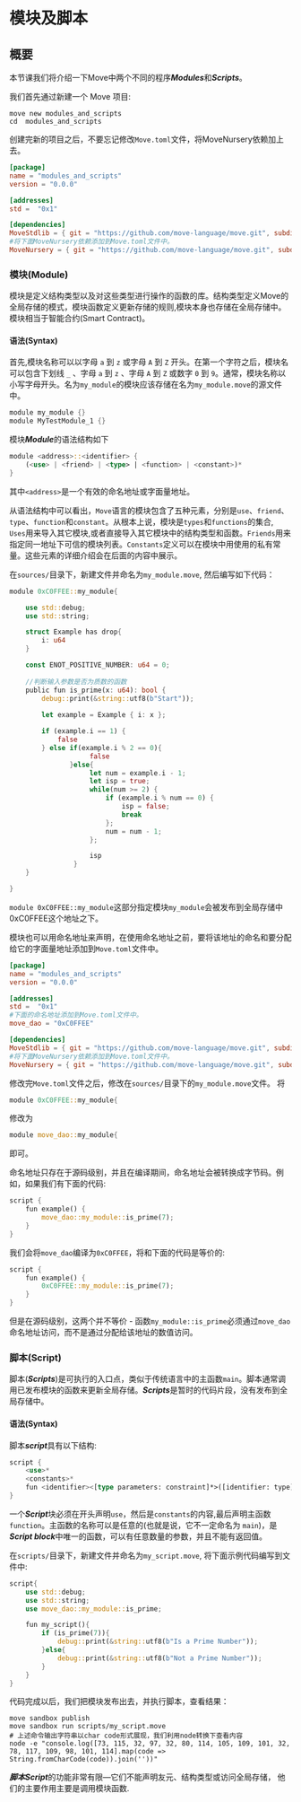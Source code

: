 # 模块及脚本

## 概要

本节课我们将介绍一下Move中两个不同的程序***Modules***和***Scripts***。

我们首先通过新建一个 Move 项目:
```shell
move new modules_and_scripts
cd  modules_and_scripts
```
创建完新的项目之后，不要忘记修改`Move.toml`文件，将MoveNursery依赖加上去。
```toml
[package]
name = "modules_and_scripts"
version = "0.0.0"

[addresses]
std =  "0x1"

[dependencies]
MoveStdlib = { git = "https://github.com/move-language/move.git", subdir = "language/move-stdlib", rev = "main" }
#将下面MoveNursery依赖添加到Move.toml文件中。
MoveNursery = { git = "https://github.com/move-language/move.git", subdir = "language/move-stdlib/nursery", rev = "main" }
```

### 模块(Module)

模块是定义结构类型以及对这些类型进行操作的函数的库。结构类型定义Move的全局存储的模式，模块函数定义更新存储的规则,模块本身也存储在全局存储中。模块相当于智能合约(Smart Contract)。

#### 语法(Syntax)

首先,模块名称可以以字母 `a` 到 `z` 或字母 `A` 到 `Z` 开头。在第一个字符之后，模块名可以包含下划线 `_` 、字母 `a` 到 `z` 、字母 `A` 到 `Z` 或数字 `0` 到 `9`。通常，模块名称以小写字母开头。名为`my_module`的模块应该存储在名为`my_module.move`的源文件中。

```rust
module my_module {}
module MyTestModule_1 {}
```

模块***Module***的语法结构如下

```rust
module <address>::<identifier> {
    (<use> | <friend> | <type> | <function> | <constant>)*
}
```
其中`<address>`是一个有效的命名地址或字面量地址。

从语法结构中可以看出，`Move`语言的模块包含了五种元素，分别是`use`、`friend`、`type`、`function`和`constant`。从根本上说，模块是`types`和`functions`的集合, `Uses`用来导入其它模块,或者直接导入其它模块中的结构类型和函数。`Friends`用来指定同一地址下可信的模块列表。`Constants`定义可以在模块中用使用的私有常量。这些元素的详细介绍会在后面的内容中展示。

在`sources/`目录下，新建文件并命名为`my_module.move`, 然后编写如下代码：

```rust
module 0xC0FFEE::my_module{

    use std::debug;
    use std::string;

    struct Example has drop{
        i: u64
    }

    const ENOT_POSITIVE_NUMBER: u64 = 0;
    
    //判断输入参数是否为质数的函数
    public fun is_prime(x: u64): bool {
        debug::print(&string::utf8(b"Start"));
        
        let example = Example { i: x };

        if (example.i == 1) {
            false
        } else if(example.i % 2 == 0){
                    false
               }else{
                    let num = example.i - 1;
                    let isp = true;
                    while(num >= 2) {
                        if (example.i % num == 0) {
                            isp = false;
                            break
                        };
                        num = num - 1;
                    };

                    isp
                }
    }

}
```

`module 0xC0FFEE::my_module`这部分指定模块`my_module`会被发布到全局存储中0xC0FFEE这个地址之下。

模块也可以用命名地址来声明，在使用命名地址之前，要将该地址的命名和要分配给它的字面量地址添加到`Move.toml`文件中。

```toml
[package]
name = "modules_and_scripts"
version = "0.0.0"

[addresses]
std =  "0x1"
#下面的命名地址添加到Move.toml文件中。
move_dao = "0xC0FFEE"

[dependencies]
MoveStdlib = { git = "https://github.com/move-language/move.git", subdir = "language/move-stdlib", rev = "main" }
#将下面MoveNursery依赖添加到Move.toml文件中。
MoveNursery = { git = "https://github.com/move-language/move.git", subdir = "language/move-stdlib/nursery", rev = "main" }
```

修改完`Move.toml`文件之后，修改在`sources/`目录下的`my_module.move`文件。
将

```rust
module 0xC0FFEE::my_module{
```

修改为

```rust
module move_dao::my_module{
```

即可。

命名地址只存在于源码级别，并且在编译期间，命名地址会被转换成字节码。例如，如果我们有下面的代码:

```rust
script {
    fun example() {
        move_dao::my_module::is_prime(7);
    }
}
```

我们会将`move_dao`编译为`0xC0FFEE`，将和下面的代码是等价的:

```rust
script {
    fun example() {
        0xC0FFEE::my_module::is_prime(7);
    }
}
```

但是在源码级别，这两个并不等价 - 函数`my_module::is_prime`必须通过`move_dao`命名地址访问，而不是通过分配给该地址的数值访问。

### 脚本(Script)

脚本(***Scripts***)是可执行的入口点，类似于传统语言中的主函数`main`。脚本通常调用已发布模块的函数来更新全局存储。***Scripts***是暂时的代码片段，没有发布到全局存储中。

#### 语法(Syntax)

脚本***script***具有以下结构:

```rust
script {
    <use>*
    <constants>*
    fun <identifier><[type parameters: constraint]*>([identifier: type]*) <function_body>
}
```

一个***Script***块必须在开头声明`use`，然后是`constants`的内容,最后声明主函数`function`。主函数的名称可以是任意的(也就是说，它不一定命名为 `main`)，是***Script block***中唯一的函数，可以有任意数量的参数，并且不能有返回值。

在`scripts/`目录下，新建文件并命名为`my_script.move`, 将下面示例代码编写到文件中:

```rust
script{
    use std::debug;
    use std::string;
    use move_dao::my_module::is_prime;

    fun my_script(){
        if (is_prime(7)){
            debug::print(&string::utf8(b"Is a Prime Number"));
        }else{
            debug::print(&string::utf8(b"Not a Prime Number"));
        }
    }
}
```

代码完成以后，我们把模块发布出去，并执行脚本，查看结果：

```shell
move sandbox publish
move sandbox run scripts/my_script.move
# 上述命令输出字符串以char code形式展现，我们利用node转换下查看内容
node -e "console.log([73, 115, 32, 97, 32, 80, 114, 105, 109, 101, 32, 78, 117, 109, 98, 101, 114].map(code => String.fromCharCode(code)).join(''))"
```

***脚本Script***的功能非常有限—它们不能声明友元、结构类型或访问全局存储， 他们的主要作用主要是调用模块函数.

